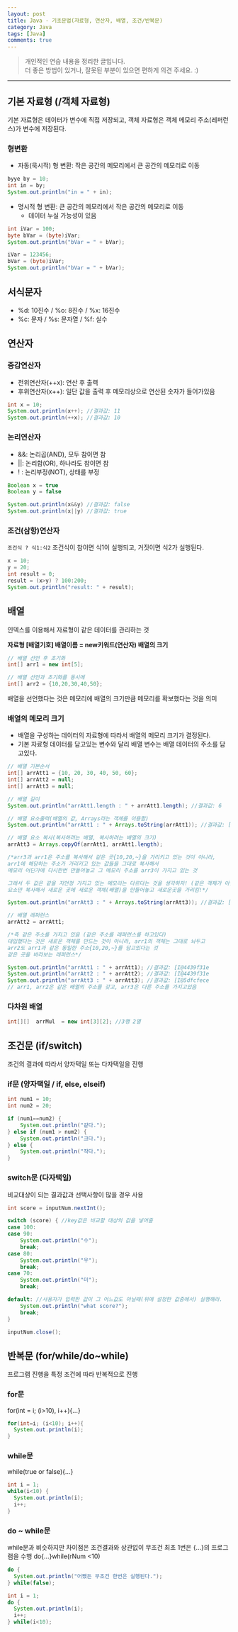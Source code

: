 ```yaml
---
layout: post
title: Java - 기초문법(자료형, 연산자, 배열, 조건/반복문)
category: Java
tags: [Java]
comments: true
---
```


> 개인적인 연습 내용을 정리한 글입니다.      
> 더 좋은 방법이 있거나, 잘못된 부분이 있으면 편하게 의견 주세요. :)

<hr>

## 기본 자료형 (/객체 자료형)

기본 자료형은 데이터가 변수에 직접 저장되고, 객체 자료형은 객체 메모리 주소(레퍼런스)가 변수에 저장된다.

### 형변환

- 자동(묵시적) 형 변환: 작은 공간의 메모리에서 큰 공간의 메모리로 이동

```java
byye by = 10;
int in = by;
System.out.println("in = " + in);
```


- 명시적 형 변환: 큰 공간의 메모리에서 작은 공간의 메모리로 이동
  - 데이터 누실 가능성이 있음

```java
int iVar = 100;
byte bVar = (byte)iVar;
System.out.println("bVar = " + bVar);

iVar = 123456;
bVar = (byte)iVar;
System.out.println("bVar = " + bVar);
```


## 서식문자

- %d: 10진수 / %o: 8진수 / %x: 16진수
- %c: 문자 / %s: 문자열 / %f: 실수


## 연산자

### 증감연산자
- 전위연산자(++x): 연산 후 출력
- 후위연산자(x++): 일단 값을 출력 후 메모리상으로 연산된 숫자가 들어가있음

```java
int x = 10;
System.out.println(x++); //결과값: 11
System.out.println(++x); //결과값: 10
```


### 논리연산자

- &&: 논리곱(AND), 모두 참이면 참
- ||: 논리합(OR), 하나라도 참이면 참
- ! : 논리부정(NOT), 상태를 부정

```java
Boolean x = true
Boolean y = false

System.out.println(x&&y) //결과값: false
System.out.println(x||y) //결과값: true
```


### 조건(삼항)연산자


`조건식 ? 식1:식2`
조건식이 참이면 식1이 실행되고, 거짓이면 식2가 실행된다.

```java
x = 10;
y = 20;
int result = 0;
result = (x>y) ? 100:200;
System.out.println("result: " + result);
```

## 배열

인덱스를 이용해서 자료형이 같은 데이터를 관리하는 것

**자료형 [배열기호] 배열이름 = new키워드(연산자) 배열의 크기**

```java
// 배열 선언 후 초기화
int[] arr1 = new int[5];

// 배열 선언과 초기화를 동시에
int[] arr2 = {10,20,30,40,50};
```

배열을 선언했다는 것은 메모리에 배열의 크기만큼 메모리를 확보했다는 것을 의미


### 배열의 메모리 크기

- 배열을 구성하는 데이터의 자료형에 따라서 배열의 메모리 크기가 결정된다.
- 기본 자료형 데이터를 담고있는 변수와 달리 배열 변수는 배열 데이터의 주소를 담고있다.

```java
// 배열 기본순서
int[] arrAtt1 = {10, 20, 30, 40, 50, 60};
int[] arrAtt2 = null;
int[] arrAtt3 = null;

// 배열 길이
System.out.println("arrAtt1.length : " + arrAtt1.length); //결과값: 6

// 배열 요소출력(배열의 값, Arrays라는 객체를 이용함)
System.out.println("arrAtt1 : " + Arrays.toString(arrAtt1)); //결과값: [10,20,30,40,50]

// 배열 요소 복사(복사하려는 배열, 복사하려는 배열의 크기)
arrAtt3 = Arrays.copyOf(arrAtt1, arrAtt1.length);

/*arr3과 arr1은 주소를 복사해서 같은 곳{10,20,~}을 가리키고 있는 것이 아니라,
arr1에 해당하는 주소가 가리키고 있는 값들을 그대로 복사해서
메모리 어딘가에 다시한번 만들어놓고 그 메모리 주소를 arr3이 가지고 있는 것

그래서 두 값은 같을 지언정 가지고 있는 메모리는 다르다는 것을 생각하자! (같은 객체가 아님)
요소만 복사해서 새로운 곳에 새로운 객체(배열)을 만들어놓고 새로운곳을 가리킴!*/

System.out.println("arrAtt3 : " + Arrays.toString(arrAtt3)); //결과값: [10,20,30,40,50]

// 배열 레퍼런스
arrAtt2 = arrAtt1;

/*즉 같은 주소를 가지고 있음 (같은 주소를 레퍼런스를 하고있다)
대입했다는 것은 새로운 객체를 만드는 것이 아니라, arr1의 객체는 그대로 놔두고
arr2도 arr1과 같은 동일한 주소{10,20,~}를 담고있다는 것
같은 곳을 바라보는 레퍼런스*/

System.out.println("arrAtt1 : " + arrAtt1); //결과값: [I@4439f31e
System.out.println("arrAtt2 : " + arrAtt2); //결과값: [I@4439f31e
System.out.println("arrAtt3 : " + arrAtt3); //결과값: [I@5dfcfece
// arr1, arr2은 같은 배열의 주소를 갖고, arr3은 다른 주소를 가지고있음
```


### 다차원 배열

```java
int[][]  arrMul  = new int[3][2]; //3행 2열
```


## 조건문 (if/switch)

조건의 결과에 따라서 양자택일 또는 다자택일을 진행

### if문 (양자택일 / if, else, elseif)

```java
int num1 = 10;
int num2 = 20;

if (num1==num2) {
	System.out.println("같다.");
} else if (num1 > num2) {
	System.out.println("크다.");
} else {
	System.out.println("작다.");
}
```

### switch문 (다자택일)

비교대상이 되는 결과값과 선택사항이 많을 경우 사용


```java
int score = inputNum.nextInt();

switch (score) { //key값은 비교할 대상의 값을 넣어줌
case 100:
case 90:
	System.out.println("수");
	break;
case 80:
	System.out.println("우");
	break;
case 70:
	System.out.println("미");
	break;

default: //사용자가 입력한 값이 그 어느값도 아닐때(위에 설정한 값중에서) 실행해라.
	System.out.println("what score?");
	break;
}

inputNum.close();
```


## 반복문 (for/while/do~while)

프로그램 진행을 특정 조건에 따라 반복적으로 진행

### for문

for(int = i; (i>10), i++){...}

```java
for(int=i; (i<10); i++){
  System.out.println(i);
}
```

### while문

while(true or false){...}

```java
int i = 1;
while(i<10) {
  System.out.println(i);
  i++;
}
```

### do ~ while문

while문과 비슷하지만 차이점은 조건결과와 상관없이 무조건 최초 1번은 {...}의 프로그램을 수행
do{...}while(rNum <10)

```java
do {
  System.out.println("어쨌든 무조건 한번은 실행된다.");
} while(false);
```
```Java
int i = 1;
do {
  System.out.println(i);
  i++;
} while(i<10);
```
